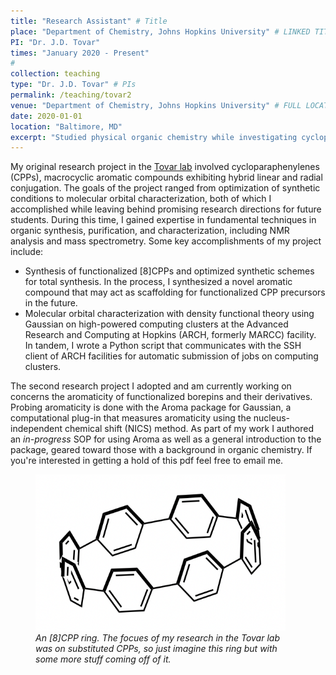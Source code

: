 ```yaml
---
title: "Research Assistant" # Title
place: "Department of Chemistry, Johns Hopkins University" # LINKED TITLE 
PI: "Dr. J.D. Tovar"
times: "January 2020 - Present"
#
collection: teaching
type: "Dr. J.D. Tovar" # PIs
permalink: /teaching/tovar2
venue: "Department of Chemistry, Johns Hopkins University" # FULL LOCATION
date: 2020-01-01
location: "Baltimore, MD"
excerpt: "Studied physical organic chemistry while investigating cycloparaphenylenes (CPPs), macrocyclic aromatic compounds exhibiting hybrid linear and radial conjugation, and borepins, boron-containing heterocycles with interesting (anti)aromatic properties."
---
```


My original research project in the [Tovar lab](https://sites.krieger.jhu.edu/tovar-group/) involved cycloparaphenylenes (CPPs), macrocyclic aromatic compounds exhibiting hybrid linear and radial conjugation. The goals of the project ranged from optimization of synthetic conditions to molecular orbital characterization, both of which I accomplished while leaving behind promising research directions for future students. During this time, I gained expertise in fundamental techniques in organic synthesis, purification, and characterization, including NMR analysis and mass spectrometry. Some key accomplishments of my project include:

- Synthesis of functionalized [8]CPPs and optimized synthetic schemes for total synthesis. In the process, I synthesized a novel aromatic compound that may act as scaffolding for functionalized CPP precursors in the future.
- Molecular orbital characterization with density functional theory using Gaussian on high-powered computing clusters at the Advanced Research and Computing at Hopkins (ARCH, formerly MARCC) facility. In tandem, I wrote a Python script that communicates with the SSH client of ARCH facilities for automatic submission of jobs on computing clusters.

The second research project I adopted and am currently working on concerns the aromaticity of functionalized borepins and their derivatives. Probing aromaticity is done with the Aroma package for Gaussian, a computational plug-in that measures aromaticity using the nucleus-independent chemical shift (NICS) method. As part of my work I authored an *in-progress* SOP for using Aroma as well as a general introduction to the package, geared toward those with a background in organic chemistry. If you're interested in getting a hold of this pdf feel free to email me.

<div class="centerfig">
  <figure>
    <img src="../files/8CPP.png" alt="[8]CPP" style="float: center; width: 400px;" />
    <div class="centercaption" style="width: 400px"><em>
    An [8]CPP ring. The focues of my research in the Tovar lab was on substituted CPPs, so just imagine this ring but with some more stuff coming off of it.
    </em></div>
  </figure>
</div>
